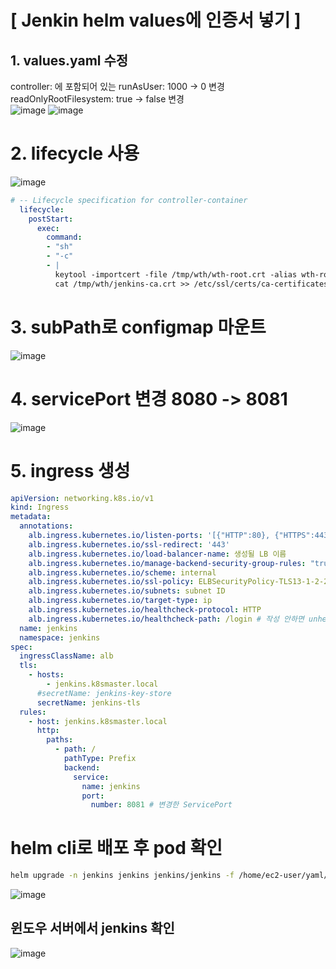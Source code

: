 # [ Jenkin helm values에 인증서 넣기 ]
## 1. values.yaml 수정
controller: 에 포함되어 있는 runAsUser: 1000 -> 0 변경  
readOnlyRootFilesystem: true -> false 변경  
![image](https://github.com/user-attachments/assets/a74ce7c2-86ec-4a4f-8a57-20eb7f1717e2)
![image](https://github.com/user-attachments/assets/89279cd3-5906-41ef-84fd-00432f60c9d4)  

# 2. lifecycle 사용
![image](https://github.com/user-attachments/assets/7cddee69-0b0c-4670-822a-7d5f883e7a27)  
```yaml
# -- Lifecycle specification for controller-container
  lifecycle:
    postStart:
      exec:
        command:
        - "sh"
        - "-c"
        - |
          keytool -importcert -file /tmp/wth/wth-root.crt -alias wth-root -keystore /opt/java/openjdk/lib/security/cacerts -storepass changeit -noprompt && \
          cat /tmp/wth/jenkins-ca.crt >> /etc/ssl/certs/ca-certificates.crt
```

# 3. subPath로 configmap 마운트
![image](https://github.com/user-attachments/assets/6f3861d8-f106-4e9b-bdf2-dcc998628740)  

# 4. servicePort 변경 8080 -> 8081
![image](https://github.com/user-attachments/assets/de582713-76e3-44d0-80d6-72f58f4b0da0)  

# 5. ingress 생성
```yaml
apiVersion: networking.k8s.io/v1
kind: Ingress
metadata:
  annotations:
    alb.ingress.kubernetes.io/listen-ports: '[{"HTTP":80}, {"HTTPS":443}]'
    alb.ingress.kubernetes.io/ssl-redirect: '443'
    alb.ingress.kubernetes.io/load-balancer-name: 생성될 LB 이름
    alb.ingress.kubernetes.io/manage-backend-security-group-rules: "true"
    alb.ingress.kubernetes.io/scheme: internal
    alb.ingress.kubernetes.io/ssl-policy: ELBSecurityPolicy-TLS13-1-2-2021-06
    alb.ingress.kubernetes.io/subnets: subnet ID
    alb.ingress.kubernetes.io/target-type: ip
    alb.ingress.kubernetes.io/healthcheck-protocol: HTTP
    alb.ingress.kubernetes.io/healthcheck-path: /login # 작성 안하면 unhealth로 나옴
  name: jenkins
  namespace: jenkins
spec:
  ingressClassName: alb
  tls:
    - hosts:
        - jenkins.k8smaster.local
      #secretName: jenkins-key-store
      secretName: jenkins-tls
  rules:
    - host: jenkins.k8smaster.local
      http:
        paths:
          - path: /
            pathType: Prefix
            backend:
              service:
                name: jenkins
                port:
                  number: 8081 # 변경한 ServicePort
```  
# helm cli로 배포 후 pod 확인
```bash
helm upgrade -n jenkins jenkins jenkins/jenkins -f /home/ec2-user/yaml/jenkins/jenkins/dev-values.yaml
```  
![image](https://github.com/user-attachments/assets/57d77c7d-e345-4087-9250-3c60cb44c7ba)  

## 윈도우 서버에서 jenkins 확인
![image](https://github.com/user-attachments/assets/cd715be5-4bdb-49db-8f13-3cbf88faefc9)  
